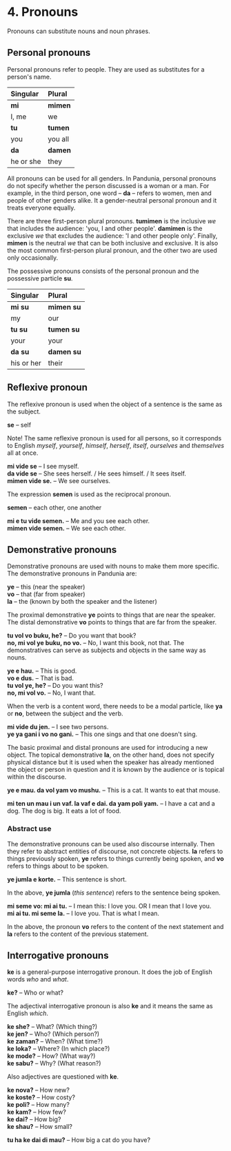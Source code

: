 
# 4. Pronouns

Pronouns can substitute nouns and noun phrases.

## Personal pronouns

Personal pronouns refer to people.
They are used as substitutes for a person's name.

| Singular    | Plural       |
|:------------|:-------------|
| **mi**      | **mimen**    |
| I, me       | we           |
| **tu**      | **tumen**    |
| you         | you all      |
| **da**      | **damen**    |
| he or she   | they         |

All pronouns can be used for all genders.
In Pandunia, personal pronouns do not specify whether the person discussed is a woman or a man.
For example, in the third person, one word –
**da**
– refers to women, men and people of other genders alike.
It a gender-neutral personal pronoun and it treats everyone equally.

There are three first-person plural pronouns.
**tumimen**
is the inclusive *we* that includes the audience: 'you, I and other people'.
**damimen**
is the exclusive *we* that excludes the audience: 'I and other people only'.
Finally,
**mimen**
is the neutral *we* that can be both inclusive and exclusive.
It is also the most common first-person plural pronoun,
and the other two are used only occasionally.

The possessive pronouns consists of the personal pronoun and the possessive particle
**su**.

| Singular    | Plural       |
|:------------|:-------------|
| **mi su**   | **mimen su** |
| my          | our          |
| **tu su**   | **tumen su** |
| your        | your         |
| **da su**   | **damen su** |
| his or her  | their        |


## Reflexive pronoun

The reflexive pronoun is used when the object of a sentence is the same as the subject.

**se**
– self

Note! The same reflexive pronoun is used for all persons,
so it corresponds to English _myself_, _yourself_, _himself_, _herself_, _itself_, _ourselves_ and _themselves_ all at once.

**mi vide se**
– I see myself.  
**da vide se**
– She sees herself. / He sees himself. / It sees itself.  
**mimen vide se.**
– We see ourselves.

The expression **semen** is used as the reciprocal pronoun.

**semen**
– each other, one another

**mi e tu vide semen.**
– Me and you see each other.  
**mimen vide semen.**
– We see each other.


## Demonstrative pronouns

Demonstrative pronouns are used with nouns to make them more specific.
The demonstrative pronouns in Pandunia are:

**ye**
– this (near the speaker)  
**vo**
– that (far from speaker)  
**la**
– the (known by both the speaker and the listener)

The proximal demonstrative
**ye**
points to things that are near the speaker.
The distal demonstrative
**vo**
points to things that are far from the speaker.

**tu vol vo buku, he?**
– Do you want that book?  
**no, mi vol ye buku, no vo.**
– No, I want this book, not that.
The demonstratives can serve as subjects and objects in the same way as nouns.

**ye e hau.**
– This is good.  
**vo e dus.**
– That is bad.  
**tu vol ye, he?**
– Do you want this?  
**no, mi vol vo.**
– No, I want that.

When the verb is a content word,
there needs to be a modal particle,
like **ya** or **no**,
between the subject and the verb.

**mi vide du jen.**
– I see two persons.  
**ye ya gani i vo no gani.**
– This one sings and that one doesn't sing.

The basic proximal and distal pronouns are used for introducing a new object.
The topical demonstrative **la**, on the other hand,
does not specify physical distance
but it is used when the speaker has already mentioned the object or person in question
and it is known by the audience or is topical within the discourse.

**ye e mau. da vol yam vo mushu.**
– This is a cat. It wants to eat that mouse.

**mi ten un mau i un vaf. la vaf e dai. da yam poli yam.**
– I have a cat and a dog. The dog is big. It eats a lot of food.


### Abstract use

The demonstrative pronouns can be used also discourse internally.
Then they refer to abstract entities of discourse, not concrete objects.
**la**
refers to things previously spoken,
**ye**
refers to things currently being spoken, and
**vo**
refers to things about to be spoken.

**ye jumla e korte.**
– This sentence is short.

In the above,
**ye jumla**
(_this sentence_) refers to the sentence being spoken.

**mi seme vo: mi ai tu.**
– I mean this: I love you. OR I mean that I love you.  
**mi ai tu. mi seme la.**
– I love you. That is what I mean.

In the above, the pronoun
**vo**
refers to the content of the next statement and
**la**
refers to the content of the previous statement.


## Interrogative pronouns

**ke**
is a general-purpose interrogative pronoun.
It does the job of English words _who_ and _what_.

**ke?**
– Who or what?  

The adjectival interrogative pronoun is also **ke**
and it means the same as English _which_.

**ke she?**
– What? (Which thing?)  
**ke jen?**
– Who? (Which person?)  
**ke zaman?**
– When? (What time?)  
**ke loka?**
– Where? (In which place?)  
**ke mode?**
– How? (What way?)  
**ke sabu?**
– Why? (What reason?)

Also adjectives are questioned with **ke**.

**ke nova?**
– How new?  
**ke koste?**
– How costy?  
**ke poli?**
– How many?  
**ke kam?**
– How few?  
**ke dai?**
– How big?  
**ke shau?**
– How small?

**tu ha ke dai di mau?**
– How big a cat do you have?


